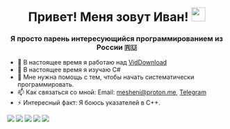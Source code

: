 <h1 align="center">Привет! Меня зовут Иван! 
<img src="https://github.com/blackcater/blackcater/raw/main/images/Hi.gif" height="32"/></h1>
<h3 align="center">Я просто парень интересующийся программированием из России 🇷🇺</h3>

- 🔭 В настоящее время я работаю над [VidDownload](https://github.com/mesheni/VidDownload)
- 🌱 В настоящее время я изучаю C#
- 🤔 Мне нужна помощь с тем, чтобы начать систематически программировать.
- 📫 Как связаться со мной: Email: mesheni@proton.me, [Telegram](https://t.me/meshenii)
- ⚡ Интересный факт: Я боюсь указателей в C++.



![](https://github-profile-summary-cards.vercel.app/api/cards/profile-details?username=mesheni&theme=monokai)
![](https://github-profile-summary-cards.vercel.app/api/cards/most-commit-language?username=mesheni&theme=monokai)
![](https://github-profile-summary-cards.vercel.app/api/cards/repos-per-language?username=mesheni&theme=monokai)
![](https://github-profile-summary-cards.vercel.app/api/cards/stats?username=mesheni&theme=monokai)
![](https://github-profile-summary-cards.vercel.app/api/cards/productive-time?username=mesheni&theme=monokai)

